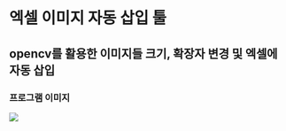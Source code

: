 # 엑셀 이미지 자동 삽입 툴
## opencv를 활용한 이미지들 크기, 확장자 변경 및 엑셀에 자동 삽입

### 프로그램 이미지
<img src="https://user-images.githubusercontent.com/69147201/223635349-1b07d070-964e-4617-9627-949736808081.PNG">
<div>
